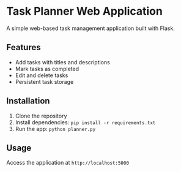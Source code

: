 # Task Planner Web Application

A simple web-based task management application built with Flask.

## Features
- Add tasks with titles and descriptions
- Mark tasks as completed
- Edit and delete tasks
- Persistent task storage

## Installation
1. Clone the repository
2. Install dependencies: `pip install -r requirements.txt`
3. Run the app: `python planner.py`

## Usage
Access the application at `http://localhost:5000`
